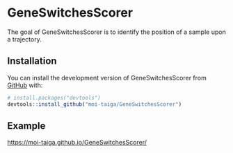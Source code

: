 
<!-- README.md is generated from README.Rmd. Please edit that file -->

# GeneSwitchesScorer

<!-- badges: start -->
<!-- badges: end -->

The goal of GeneSwitchesScorer is to identify the position of a sample
upon a trajectory.

## Installation

You can install the development version of GeneSwitchesScorer from
[GitHub](https://github.com/) with:

``` r
# install.packages("devtools")
devtools::install_github("moi-taiga/GeneSwitchesScorer")
```

## Example

<https://moi-taiga.github.io/GeneSwitchesScorer/>
